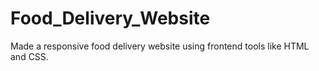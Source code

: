 # Food_Delivery_Website
Made a responsive food delivery website using frontend tools like HTML and CSS.
